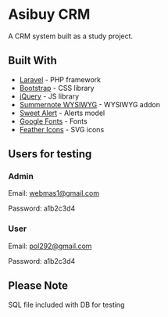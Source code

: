 # Asibuy CRM

A CRM system built as a study project.

## Built With

* [Laravel](https://laravel.com/) - PHP framework
* [Bootstrap](https://getbootstrap.com/) - CSS library
* [jQuery](https://jquery.com/) - JS library
* [Summernote WYSIWYG](https://summernote.org/) - WYSIWYG addon
* [Sweet Alert](https://sweetalert2.github.io/) - Alerts model
* [Google Fonts](https://fonts.google.com/) - Fonts
* [Feather Icons](https://feathericons.com/) - SVG icons

## Users for testing

### Admin

Email: webmas1@gmail.com

Password: a1b2c3d4

### User

Email: pol292@gmail.com

Password: a1b2c3d4

## Please Note

SQL file included with DB for testing
